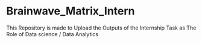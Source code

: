# Brainwave_Matrix_Intern
This Repository is made to Upload the Outputs of the Internship Task as The Role of Data science / Data Analytics
